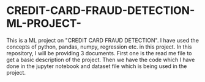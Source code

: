 # CREDIT-CARD-FRAUD-DETECTION-ML-PROJECT-

This is a  ML project on "CREDIT CARD FRAUD DETECTION". I have used the concepts of python, pandas, numpy, regression etc. in this project. In this repository, I will be providing 3 documents. First one is the read me file to get a basic description of the project. Then we have the code which I have done in the jupyter notebook and dataset file which is being used in the project.
